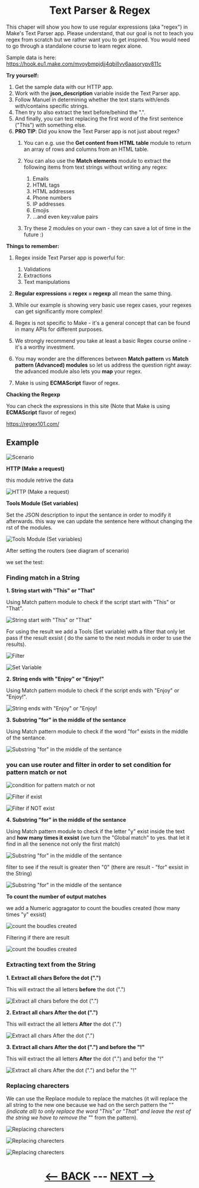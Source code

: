 <div align="center">



# Text Parser & Regex

</div>

This chaper will show you how to use regular expressions (aka "regex") in Make's Text Parser app. Please understand, that our goal is not to teach you regex from scratch but we rather want you to get inspired. You would need to go through a standalone course to learn regex alone. 

Sample data is here: 
https://hook.eu1.make.com/mvoybmpjdjj4qbillvv6aasorypv811c

__Try yourself:__

1. Get the sample data with our HTTP app.
2. Work with the __json_description__ variable inside the Text Parser app.
3. Follow Manuel in determining whether the text starts with/ends with/contains specific strings.
4. Then try to also extract the text before/behind the ".".
5. And finally, you can test replacing the first word of the first sentence ("This") with something else.
6. __PRO TIP__: Did you know the Text Parser app is not just about regex?
   1. You can e.g. use the __Get content from HTML table__ module to return an array of rows and columns from an HTML table.
   2. You can also use the __Match elements__ module to extract the following items from text strings without writing any regex:
      1. Emails
      2. HTML tags
      3. HTML addresses
      4. Phone numbers
      5. IP addresses
      6. Emojis
      7. ...and even key:value pairs
         
   3. Try these 2 modules on your own - they can save a lot of time in the future :)

__Things to remember:__

1. Regex inside Text Parser app is powerful for:
   1. Validations
   2. Extractions
   3. Text manipulations
      
2. __Regular expressions = regex = regexp__ all mean the same thing.
3. While our example is showing very basic use regex cases, your regexes can get significantly more complex!
4. Regex is not specific to Make - it's a general concept that can be found in many APIs for different purposes.
5. We strongly recommend you take at least a basic Regex course online - it's a worthy investment.
6. You may wonder are the differences between __Match pattern__ vs __Match pattern (Advanced) modules__ so let us address the question right away:  the advanced module also lets you __map__ your regex.
7. Make is using __ECMAScript__ flavor of regex.


__Chacking the Regexp__ 

You can check the expressions in this site (Note that Make is using __ECMAScript__ flavor of regex)

https://regex101.com/

## Example

   ![Scenario](pic/l4textparserall.gif)     
   
__HTTP (Make a request)__

this module retrive the data

   ![HTTP (Make a request)](pic/l4textparserhttp.gif)    

__Tools Module (Set variables)__

Set the JSON description to input the sentance in order to modify it afterwards. this way we can update the sentence here without changing the rst of the modules.

   ![Tools Module (Set variables)](pic/l4textparsersetvar.gif)    

After setting the routers (see diagram of scenario)

we set the test:
### Finding match in a String

__1. String start with "This" or "That"__

Using Match pattern module to check if the script start with "This" or "That".

   ![String start with "This" or "That"](pic/l4textparsermatch1.gif)    

For using the result we add a Tools (Set variable) with a filter that only let pass if the result exsist ( do the same to the next moduls in order to use the results).

 ![Filter](pic/l4textparserfilter1.gif)    

 ![Set Variable](pic/l4textparservar1.gif)  
 
__2. String ends with "Enjoy" or "Enjoy!"__

Using Match pattern module to check if the script ends with "Enjoy" or "Enjoy!".

   ![String ends with "Enjoy" or "Enjoy!](pic/l4textparsermatch2.gif)  

__3. Substring "for" in the middle of the sentance__

Using Match pattern module to check if the word "for" exists in the middle of the sentance.

   ![Substring "for" in the middle of the sentance](pic/l4textparsermatch3.gif)  

### you can use router and filter in order to set condition for pattern match or not

   ![condition for pattern match or not](pic/l4textparservar2.gif) 
   
   ![Filter if exist](pic/l4textparserfilter2.gif) 

   ![Filter if NOT exist](pic/l4textparserfilter3.gif) 

__4. Substring "for" in the middle of the sentance__

Using Match pattern module to check if the letter "y" exist inside the text and __how many times it exsist__ (we turn the "Global match" to yes. that let it find in all the senence not only the first match)

   ![Substring "for" in the middle of the sentance](pic/l4textparsermatch4.gif)  

filter to see if the result is greater then "0" (there are result - "for" exsist in the String)

   ![Substring "for" in the middle of the sentance](pic/l4textparsermatch4.gif)  
   
__To count the number of output matches__

we add a Numeric aggragator to count the boudles created (how many times "y" exsist)

   ![count the boudles created](pic/l4textparservar3.gif)  

Filtering if there are result

   ![count the boudles created](pic/l4textparservar4.gif)  

### Extracting text from the String


__1. Extract all chars Before the dot (".")__

This will extract the all letters __before__ the dot (".")

   ![Extract all chars before the dot (".")](pic/l4textparserextract1.gif)  


__2. Extract all chars After the dot (".")__

This will extract the all letters __After__ the dot (".")

   ![Extract all chars After the dot (".")](pic/l4textparserextract2.gif)  

__3. Extract all chars After the dot (".") and before the "!"__

This will extract the all letters __After__ the dot (".") and befor the "!"

   ![Extract all chars After the dot (".") and befor the "!"](pic/l4textparserextract3.gif)     

 ### Replacing charecters

We can use the Replace module to replace the matches (it will replace the all string to the new one because we had on the serch pattern the "*" (indicate all) to only replace the word "This" or "That" and leave the rest of the string we have to remove the "*" from the pattern).

   ![Replacing charecters](pic/l4textparserreplace1.gif)  

   ![Replacing charecters](pic/l4textparserreplace2.gif)  
   
   ![Replacing charecters](pic/l4textparserreplace.gif)  

   
<div align="center">


# [<-- BACK](l4scenariodesign.md) --- [NEXT -->](l4.md)
</div>
